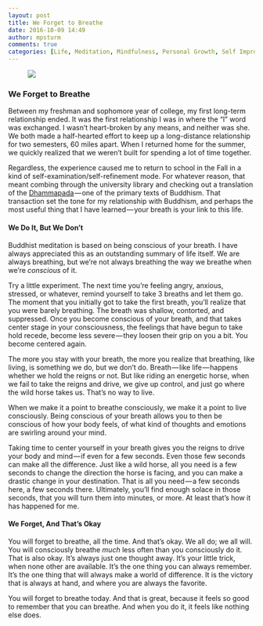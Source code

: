 ```yaml
---
layout: post
title: We Forget to Breathe
date: 2016-10-09 14:49
author: mpsturm
comments: true
categories: [Life, Meditation, Mindfulness, Personal Growth, Self Improvement, Uncategorized]
---
```



<figure>

<img src="https://cdn-images-1.medium.com/max/720/1*K6sN-gKmyJLnlRsvTvn6oQ.png">
</figure><h3>We Forget to Breathe</h3>
<p>Between my freshman and sophomore year of college, my first long-term relationship ended. It was the first relationship I was in where the “l” word was exchanged. I wasn’t heart-broken by any means, and neither was she. We both made a half-hearted effort to keep up a long-distance relationship for two semesters, 60 miles apart. When I returned home for the summer, we quickly realized that we weren’t built for spending a lot of time together.</p>
<p>Regardless, the experience caused me to return to school in the Fall in a kind of self-examination/self-refinement mode. For whatever reason, that meant combing through the university library and checking out a translation of the <a href="http://www.buddhanet.net/pdf_file/scrndhamma.pdf" target="_blank">Dhammapada</a> — one of the primary texts of Buddhism. That transaction set the tone for my relationship with Buddhism, and perhaps the most useful thing that I have learned — your breath is your link to this life.</p>
<h4>We Do It, But We Don’t</h4>
<p>Buddhist meditation is based on being conscious of your breath. I have always appreciated this as an outstanding summary of life itself. We are always breathing, but we’re not always breathing the way we breathe when we’re <em>conscious </em>of it.</p>
<p>Try a little experiment. The next time you’re feeling angry, anxious, stressed, or whatever, remind yourself to take 3 breaths and let them go. The moment that you initially got to take the first breath, you’ll realize that you were barely breathing. The breath was shallow, contorted, and suppressed. Once you become conscious of your breath, and that takes center stage in your consciousness, the feelings that have begun to take hold recede, become less severe — they loosen their grip on you a bit. You become centered again.</p>
<p>The more you stay with your breath, the more you realize that breathing, like living, is something we do, but we don’t do. Breath — like life — happens whether we hold the reigns or not. But like riding an energetic horse, when we fail to take the reigns and drive, we give up control, and just go where the wild horse takes us. That’s no way to live.</p>
<p>When we make it a point to breathe consciously, we make it a point to live consciously. Being conscious of your breath allows you to then be conscious of how your body feels, of what kind of thoughts and emotions are swirling around your mind.</p>
<p>Taking time to center yourself in your breath gives you the reigns to drive your body and mind — if even for a few seconds. Even those few seconds can make all the difference. Just like a wild horse, all you need is a few seconds to change the direction the horse is facing, and you can make a drastic change in your destination. That is all you need — a few seconds here, a few seconds there. Ultimately, you’ll find enough solace in those seconds, that you will turn them into minutes, or more. At least that’s how it has happened for me.</p>
<h4>We Forget, And That’s Okay</h4>
<p>You will forget to breathe, all the time. And that’s okay. We all do; we all will. You will consciously breathe <em>much</em> less often than you consciously do it. That is also okay. It’s always just one thought away. It’s your little trick, when none other are available. It’s the one thing you can always remember. It’s the one thing that will always make a world of difference. It is the victory that is always at hand, and where you are always the favorite.</p>
<p>You will forget to breathe today. And that is great, because it feels so good to remember that you can breathe. And when you do it, it feels like nothing else does.</p>

